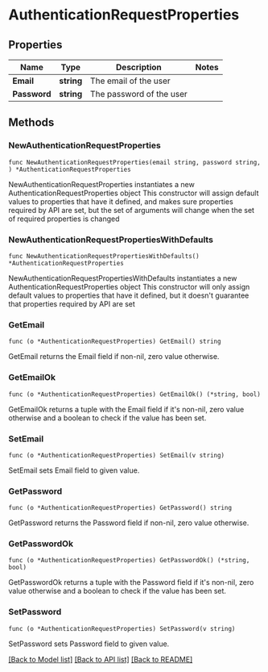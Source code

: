 # AuthenticationRequestProperties

## Properties

Name | Type | Description | Notes
------------ | ------------- | ------------- | -------------
**Email** | **string** | The email of the user | 
**Password** | **string** | The password of the user | 

## Methods

### NewAuthenticationRequestProperties

`func NewAuthenticationRequestProperties(email string, password string, ) *AuthenticationRequestProperties`

NewAuthenticationRequestProperties instantiates a new AuthenticationRequestProperties object
This constructor will assign default values to properties that have it defined,
and makes sure properties required by API are set, but the set of arguments
will change when the set of required properties is changed

### NewAuthenticationRequestPropertiesWithDefaults

`func NewAuthenticationRequestPropertiesWithDefaults() *AuthenticationRequestProperties`

NewAuthenticationRequestPropertiesWithDefaults instantiates a new AuthenticationRequestProperties object
This constructor will only assign default values to properties that have it defined,
but it doesn't guarantee that properties required by API are set

### GetEmail

`func (o *AuthenticationRequestProperties) GetEmail() string`

GetEmail returns the Email field if non-nil, zero value otherwise.

### GetEmailOk

`func (o *AuthenticationRequestProperties) GetEmailOk() (*string, bool)`

GetEmailOk returns a tuple with the Email field if it's non-nil, zero value otherwise
and a boolean to check if the value has been set.

### SetEmail

`func (o *AuthenticationRequestProperties) SetEmail(v string)`

SetEmail sets Email field to given value.


### GetPassword

`func (o *AuthenticationRequestProperties) GetPassword() string`

GetPassword returns the Password field if non-nil, zero value otherwise.

### GetPasswordOk

`func (o *AuthenticationRequestProperties) GetPasswordOk() (*string, bool)`

GetPasswordOk returns a tuple with the Password field if it's non-nil, zero value otherwise
and a boolean to check if the value has been set.

### SetPassword

`func (o *AuthenticationRequestProperties) SetPassword(v string)`

SetPassword sets Password field to given value.



[[Back to Model list]](../README.md#documentation-for-models) [[Back to API list]](../README.md#documentation-for-api-endpoints) [[Back to README]](../README.md)


